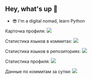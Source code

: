 ## Hey, what's up 👋
- 😎 I'm a digital nomad, learn Python

Карточка профиля: 
![](https://github-profile-summary-cards.vercel.app/api/cards/profile-details?username=VadimZhuckow&theme=solarized_dark)

Статистика языков в коммитах:
![](https://github-profile-summary-cards.vercel.app/api/cards/most-commit-language?username=VadimZhuckow&theme=solarized_dark)

Статистика языков в репозиториях:
![](https://github-profile-summary-cards.vercel.app/api/cards/repos-per-language?username=VadimZhuckow&theme=solarized_dark)

Статистика профиля:
![](https://github-profile-summary-cards.vercel.app/api/cards/stats?username=VadimZhuckow&theme=solarized_dark)

Данные по коммитам за сутки:
![](https://github-profile-summary-cards.vercel.app/api/cards/productive-time?username=VadimZhuckow&theme=solarized_dark)
